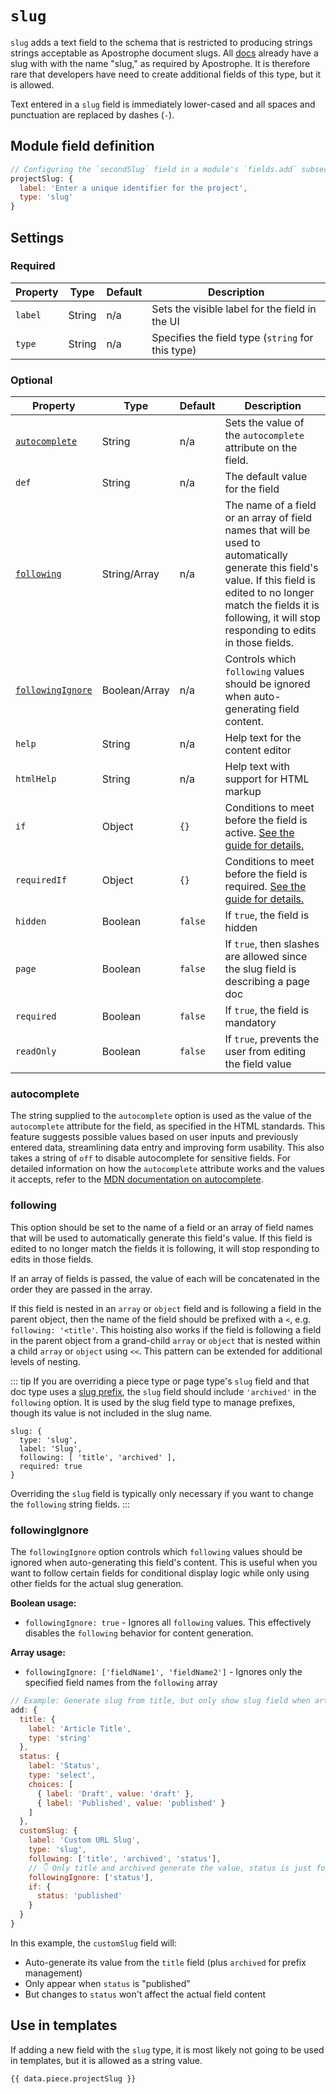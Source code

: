 # `slug`

`slug` adds a text field to the schema that is restricted to producing strings strings acceptable as Apostrophe document slugs. All [docs](/reference/glossary.md#doc) already have a slug with with the name "slug," as required by Apostrophe. It is therefore rare that developers have need to create additional fields of this type, but it is allowed.

Text entered in a `slug` field is immediately lower-cased and all spaces and punctuation are replaced by dashes (`-`).

## Module field definition

```javascript
// Configuring the `secondSlug` field in a module's `fields.add` subsection:
projectSlug: {
  label: 'Enter a unique identifier for the project',
  type: 'slug'
}
```

## Settings

### Required

|  Property | Type   | Default | Description |
|-----------|-----------|-----------|-----------|
|`label` | String | n/a | Sets the visible label for the field in the UI |
|`type` | String | n/a | Specifies the field type (`string` for this type) |

### Optional

|  Property | Type   | Default | Description |
|-----------|-----------|-----------|-----------|
|[`autocomplete`](#autocomplete) | String | n/a | Sets the value of the `autocomplete` attribute on the field. |
|`def` | String | n/a | The default value for the field |
|[`following`](#following) | String/Array | n/a | The name of a field or an array of field names that will be used to automatically generate this field's value. If this field is edited to no longer match the fields it is following, it will stop responding to edits in those fields.|
|[`followingIgnore`](#followingignore) | Boolean/Array | n/a | Controls which `following` values should be ignored when auto-generating field content. |
|`help` | String | n/a | Help text for the content editor |
|`htmlHelp` | String | n/a | Help text with support for HTML markup |
|`if` | Object | `{}` | Conditions to meet before the field is active. [See the guide for details.](/guide/conditional-fields) |
|`requiredIf` | Object | `{}` | Conditions to meet before the field is required. [See the guide for details.](/guide/conditional-fields) |
|`hidden` | Boolean | `false` | If `true`, the field is hidden |
|`page` | Boolean | `false` | If `true`, then slashes are allowed since the slug field is describing a page doc |
|`required` | Boolean | `false` | If `true`, the field is mandatory |
|`readOnly` | Boolean | `false` | If `true`, prevents the user from editing the field value |

<!-- TODO: 2.x options not yet available -->
<!-- |contextual | Boolean | false | If `true`, it will prevent the field from appearing in the editor modal | -->
<!-- |pattern | String | | Regular expression to validate entries |
|patternErrorMessage | String | | Error message to display if `pattern` does not match | -->

### autocomplete
The string supplied to the `autocomplete` option is used as the value of the `autocomplete` attribute for the field, as specified in the HTML standards. This feature suggests possible values based on user inputs and previously entered data, streamlining data entry and improving form usability. This also takes a string of `off` to disable autocomplete for sensitive fields. For detailed information on how the `autocomplete` attribute works and the values it accepts, refer to the [MDN documentation on autocomplete](https://developer.mozilla.org/en-US/docs/Web/HTML/Attributes/autocomplete).

### following
This option should be set to the name of a field or an array of field names that will be used to automatically generate this field's value. If this field is edited to no longer match the fields it is following, it will stop responding to edits in those fields.

If an array of fields is passed, the value of each will be concatenated in the order they are passed in the array.

If this field is nested in an `array` or `object` field and is following a field in the parent object, then the name of the field should be prefixed with a `<`, e.g. `following: '<title'`. This hoisting also works if the field is following a field in the parent object from a grand-child `array` or `object` that is nested within a child `array` or `object` using `<<`. This pattern can be extended for additional levels of nesting.

::: tip
If you are overriding a piece type or page type's `slug` field and that doc type uses a [slug prefix](/reference/module-api/module-options.md#slugprefix), the `slug` field should include `'archived'` in the `following` option. It is used by the slug field type to manage prefixes, though its value is not included in the slug name.

```
slug: {
  type: 'slug',
  label: 'Slug',
  following: [ 'title', 'archived' ],
  required: true
}
```

Overriding the `slug` field is typically only necessary if you want to change the `following` string fields.
:::


### followingIgnore
The `followingIgnore` option controls which `following` values should be ignored when auto-generating this field's content. This is useful when you want to follow certain fields for conditional display logic while only using other fields for the actual slug generation.

**Boolean usage:**
- `followingIgnore: true` - Ignores all `following` values. This effectively disables the `following` behavior for content generation.

**Array usage:**
- `followingIgnore: ['fieldName1', 'fieldName2']` - Ignores only the specified field names from the `following` array

```javascript
// Example: Generate slug from title, but only show slug field when article is published
add: {
  title: {
    label: 'Article Title',
    type: 'string'
  },
  status: {
    label: 'Status',
    type: 'select',
    choices: [
      { label: 'Draft', value: 'draft' },
      { label: 'Published', value: 'published' }
    ]
  },
  customSlug: {
    label: 'Custom URL Slug',
    type: 'slug',
    following: ['title', 'archived', 'status'],
    // 👇 Only title and archived generate the value, status is just for conditional logic
    followingIgnore: ['status'],
    if: {
      status: 'published'
    }
  }
}
```

In this example, the `customSlug` field will:
- Auto-generate its value from the `title` field (plus `archived` for prefix management)
- Only appear when `status` is "published"
- But changes to `status` won't affect the actual field content

## Use in templates

If adding a new field with the `slug` type, it is most likely not going to be used in templates, but it is allowed as a string value.

```nunjucks
{{ data.piece.projectSlug }}
```
